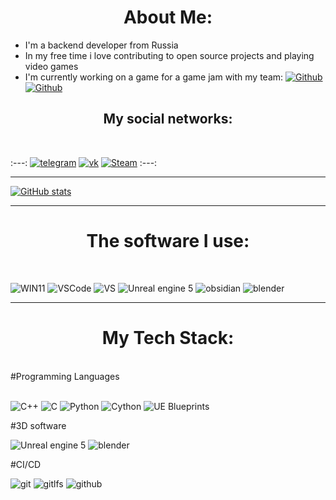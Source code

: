 
<h1 align="center"> About Me: </h1>

- I'm a backend developer from Russia
- In my free time i love contributing to open source projects and playing video games
- I'm currently working on a game for a game jam with my team: [![Github](https://img.shields.io/badge/TurboFrogg-e6002e?style=plastic)](https://github.com/TurboFrogg) [![Github](https://img.shields.io/badge/CadentLand4120-f04f72?style=plastic)](https://github.com/CadentLand4120)

<h2 align="center"> My social networks: </h2>
<br/>

:---:
  [![telegram](https://img.shields.io/badge/telegram-26A5E4?style=for-the-badge&logo=telegram&logoColor=white)](https://t.me/MrRyzen)
  [![vk](https://img.shields.io/badge/vk-0077FF?style=for-the-badge&logo=vk&logoColor=white)](https://vk.com/mr_ryzen)
  [![Steam](https://img.shields.io/badge/steam-000000?style=for-the-badge&logo=steam&logoColor=white)](https://steamcommunity.com/id/-Mr-EvgOr-)
:---:

---
  
[![GitHub stats](https://github-readme-stats.vercel.app/api?username=Mr-Ryzen-dev)](https://github.com/Mr-Ryzen-dev/github-readme-stats)

---

<h1 align="center"> The software I use:</h1>
<br/>

![WIN11](https://img.shields.io/badge/windows_11-4285F4?style=for-the-badge&logo=reasonstudios&logoColor=white)
![VSCode](https://img.shields.io/badge/VS_Code-0075eb?style=for-the-badge&logo=codecrafters&logoColor=white)
![VS](https://img.shields.io/badge/VS_Community-b84dff?style=for-the-badge&logo=codecrafters&logoColor=white)
![Unreal engine 5](https://img.shields.io/badge/unrealengine-1c224f?style=for-the-badge&logo=unrealengine&logoColor=White)
![obsidian](https://img.shields.io/badge/obsidian-7C3AED?style=for-the-badge&logo=obsidian&logoColor=White)
![blender](https://img.shields.io/badge/blender-E87D0D?style=for-the-badge&logo=blender&logoColor=White)

---

<h1 align="center">My Tech Stack: </h1>
<br/>
#Programming Languages
<br/>
<br/>

![C++](https://img.shields.io/badge/c++-F34B7D?style=for-the-badge&logo=c%2B%2B&logoColor=white)
![C](https://img.shields.io/badge/c-555555?style=for-the-badge&logo=c&logoColor=white)
![Python](https://img.shields.io/badge/python-3572A5?style=for-the-badge&logo=python&logoColor=ffdd54)
![Cython](https://img.shields.io/badge/cython-FEDF5B?style=for-the-badge)
![UE Blueprints](https://img.shields.io/badge/UE_blueprints-4755bf?style=for-the-badge)

#3D software
<br/>

![Unreal engine 5](https://img.shields.io/badge/unrealengine-1c224f?style=for-the-badge&logo=unrealengine&logoColor=White)
![blender](https://img.shields.io/badge/blender-E87D0D?style=for-the-badge&logo=blender&logoColor=White)

#CI/CD
<br/>

![git](https://img.shields.io/badge/git-F05032?style=for-the-badge&logo=git&logoColor=white)
![gitlfs](https://img.shields.io/badge/gitlfs-F64935?style=for-the-badge&logo=gitlfs&logoColor=white)
![github](https://img.shields.io/badge/github-181717?style=for-the-badge&logo=github&logoColor=white)
